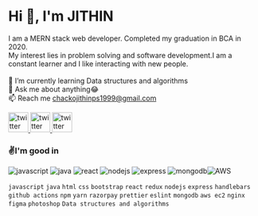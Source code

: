<h1>Hi 👋, I'm JITHIN </h1>
<!-- <h3>I am a MERN stack web developer. Completed my graduation in BCA in 2020.
 My interest lies in problem solving and software development.I am a constant learner and I like interacting with new people.</h3> -->


I am a MERN stack web developer. Completed my graduation in BCA in 2020. <br>My interest lies in problem solving and software development.I am a constant learner and I like interacting with new people.<br><br>🌱  I’m currently learning Data structures and algorithms<br>💬 Ask me about anything😂<br>📫 Reach me chackojithinps1999@gmail.com



<!-- Proudly created with GPRM ( https://gprm.itsvg.in ) -->


<!-- ## 🌐 Socials:
[![Instagram](https://img.shields.io/badge/Instagram-%23E4405F.svg?logo=Instagram&logoColor=white)](https://instagram.com/_jithin_chacko__) [![LinkedIn](https://img.shields.io/badge/LinkedIn-%230077B5.svg?logo=linkedin&logoColor=white)](https://linkedin.com/in/Chacko Jithin Ps) [![Twitter](https://img.shields.io/badge/Twitter-%231DA1F2.svg?logo=Twitter&logoColor=white)](https://twitter.com/@JithinC44177675) -->

<a href="https://twitter.com/JithinC44177675">
    <picture>
      <source  width="40" media="(prefers-color-scheme: dark)" srcset="https://user-images.githubusercontent.com/64640025/209478611-dcb5caf8-8cdd-4f28-b394-8d05a70747b9.png">
      <img  width="40" alt="twitter" src="https://user-images.githubusercontent.com/64640025/209478615-d70d804b-bd10-42cc-944f-77c472361bfc.png">
    </picture>
  </a>
  <a href="https://www.linkedin.com/in/chacko-jithin-ps-866342219/">
    <picture>
      <source  width="40" media="(prefers-color-scheme: dark)" srcset="https://user-images.githubusercontent.com/64640025/209478596-ca5d3735-84ff-41c1-adda-0636638484e9.png">
      <img  width="40" alt="twitter" src="https://user-images.githubusercontent.com/64640025/209478603-cdf603dc-7583-452e-b658-576b5e0ca504.png">
    </picture>

  </a>
  <a href="chacko.jithin@outlook.com">
    <picture>
      <source width="40" media="(prefers-color-scheme: dark)" srcset="https://user-images.githubusercontent.com/64640025/209478606-af257735-4813-47c1-ac02-d6aedfa4f779.png">
      <img alt="twitter" width="40" src="https://user-images.githubusercontent.com/64640025/209478608-011b55f7-40cd-43a5-8053-ae193a1badf3.png">
    </picture>
  </a>

<br>
<!-- 
## ✌️I'm good in
![JavaScript](https://img.shields.io/badge/javascript-%23323330.svg?style=flat&logo=javascript&logoColor=%23F7DF1E) ![Java](https://img.shields.io/badge/java-%23ED8B00.svg?style=flat&logo=java&logoColor=white) ![AWS](https://img.shields.io/badge/AWS-%23FF9900.svg?style=flat&logo=amazon-aws&logoColor=white) ![Express.js](https://img.shields.io/badge/express.js-%23404d59.svg?style=flat&logo=express&logoColor=%2361DAFB) ![NodeJS](https://img.shields.io/badge/node.js-6DA55F?style=flat&logo=node.js&logoColor=white) ![React](https://img.shields.io/badge/react-%2320232a.svg?style=flat&logo=react&logoColor=%2361DAFB) ![MongoDB](https://img.shields.io/badge/MongoDB-%234ea94b.svg?style=flat&logo=mongodb&logoColor=white) ![MySQL](https://img.shields.io/badge/mysql-%2300f.svg?style=flat&logo=mysql&logoColor=white) -->
<h3>✌️I'm good in</h3>

![javascript](https://img.shields.io/badge/JavaScript-323330?style=for-the-badge&logo=javascript&logoColor=F7DF1E) ![java](https://img.shields.io/badge/java-%23ED8B00.svg?style=for-the-badge&logo=java&logoColor=white) 
![react](https://img.shields.io/badge/React-20232A?style=for-the-badge&logo=react&logoColor=61DAFB) ![nodejs](https://img.shields.io/badge/Node.js-339933?style=for-the-badge&logo=nodedotjs&logoColor=white) ![express](https://img.shields.io/badge/Express.js-000000?style=for-the-badge&logo=express&logoColor=white) ![mongodb](https://img.shields.io/badge/MongoDB-4EA94B?style=for-the-badge&logo=mongodb&logoColor=white)![AWS](https://img.shields.io/badge/AWS-%23FF9900.svg?style=for-the-badge&logo=amazon-aws&logoColor=white) 

<!-- ## 🤞What stats are saying
![](https://github-readme-stats.vercel.app/api?username=Chackojithinps&theme=radical&hide_border=true&include_all_commits=true&count_private=false)<br/>
![](https://github-readme-streak-stats.herokuapp.com/?user=Chackojithinps&theme=radical&hide_border=true)<br/>
![](https://github-readme-stats.vercel.app/api/top-langs/?username=Chackojithinps&theme=radical&hide_border=true&include_all_commits=true&count_private=false&layout=compact)  -->
<!--<h3>🤞What stats are saying</h3>
<table>
<tr>
  <td>
    <p align='center'>
      <img alt="jithin's streak" src='https://github-readme-stats.vercel.app/api?username=Chackojithinps
&hide_border=true&background=00000000&stroke=777777&sideNums=4488FF&currStreakNum=4488FF&ring=45CEA2&fire=4488FF&currStreakLabel=68C2F5&sideLabels=68C2F5&dates=54AF9C'>
    </p>
    <p align='center'>
      <img alt="jithin's status" src='https://Chackojithinps
-github-stats.vercel.app/api?username=Chackojithinps
&show_icons=true&count_private=true&theme=tokyonight&bg_color=00000000&hide_border=true&hide_title=true'>
    </p>
  </td>
  <td>
    <p align='center'>
      <img alt="jithin's status" src="https://Chackojithinps
-github-stats.vercel.app/api/top-langs/?username=Chackojithinps
&langs_count=8&theme=tokyonight&bg_color=00000000&hide_border=true&">
    </p>
  </td>
 </tr>
</table>

<h3>🔗Tags that I can relate</h3> -->

`javascript` `java` `html` `css` `bootstrap` `react` `redux` `nodejs` `express` `handlebars` `github actions` `npm` `yarn` `razorpay` `prettier` `eslint` `mongodb` `aws ec2` `nginx` `figma` `photoshop` `Data structures and algorithms`


<!-- Proudly created with GPRM ( https://gprm.itsvg.in ) -->
